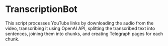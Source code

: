 # TranscriptionBot
This script processes YouTube links by downloading the audio from the video, transcribing it using OpenAI API,  splitting the transcribed text into sentences, joining them into chunks, and creating Telegraph pages for each chunk.
